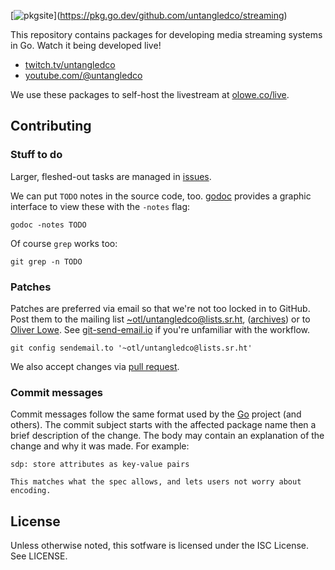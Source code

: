 \[![pkgsite](https://pkg.go.dev/badge/github.com/untangledco/streaming)](https://pkg.go.dev/github.com/untangledco/streaming)

This repository contains packages for developing media streaming systems in Go.
Watch it being developed live!

- [twitch.tv/untangledco]
- [youtube.com/@untangledco]

We use these packages to self-host the livestream at [olowe.co/live].

[twitch.tv/untangledco]: https://twitch.tv/untangledco
[youtube.com/@untangledco]: https://www.youtube.com/@untangledco
[olowe.co/live]: https://olowe.co/live

## Contributing

### Stuff to do

Larger, fleshed-out tasks are managed in
[issues](https://github.com/untangledco/streaming/issues).

We can put `TODO` notes in the source code, too.
[godoc] provides a graphic interface to view these
with the `-notes` flag:

	godoc -notes TODO

Of course `grep` works too:

	git grep -n TODO

[godoc]: https://pkg.go.dev/golang.org/x/tools/cmd/godoc

### Patches

Patches are preferred via email so that we're not too locked in to GitHub.
Post them to the mailing list
[~otl/untangledco@lists.sr.ht](mailto:~otl/untangledco@lists.sr.ht),
([archives](https://lists.sr.ht/~otl/untangledco))
or to [Oliver Lowe](mailto:o@olowe.co).
See [git-send-email.io](https://git-send-email.io) if you're unfamiliar with the workflow.

	git config sendemail.to '~otl/untangledco@lists.sr.ht'

We also accept changes via [pull request](https://github.com/untangledco/streaming/pulls).

### Commit messages

Commit messages follow the same format used by the [Go] project (and others).
The commit subject starts with the affected package name then a brief description of the change.
The body may contain an explanation of the change and why it was made.
For example:

	sdp: store attributes as key-value pairs

	This matches what the spec allows, and lets users not worry about
	encoding.

[Go]: https://go.dev/doc/contribute#commit_messages

## License

Unless otherwise noted, this sotfware is licensed under the ISC License.
See LICENSE.
